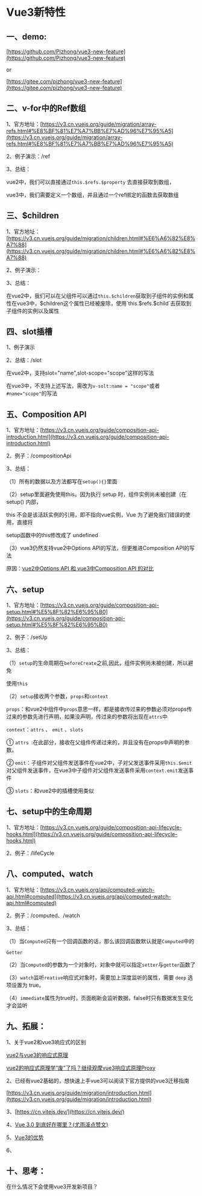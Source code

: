 # Vue3新特性
## 一、demo:

[https://github.com/Pizhong/vue3-new-feature](https://github.com/Pizhong/vue3-new-feature)

or

[https://gitee.com/pizhong/vue3-new-feature](https://gitee.com/pizhong/vue3-new-feature)

## 二、v-for中的Ref数组

1、官方地址：[https://v3.cn.vuejs.org/guide/migration/array-refs.html#%E8%BF%81%E7%A7%BB%E7%AD%96%E7%95%A5](https://v3.cn.vuejs.org/guide/migration/array-refs.html#%E8%BF%81%E7%A7%BB%E7%AD%96%E7%95%A5)

2、例子演示：/ref

3、总结：

vue2中，我们可以直接通过`this.$refs.$property` 去直接获取到数组，

vue3中，我们需要定义一个数组，并且通过一个ref绑定的函数去获取数组



## 三、$children

1、官方地址：[https://v3.cn.vuejs.org/guide/migration/children.html#%E6%A6%82%E8%A7%88](https://v3.cn.vuejs.org/guide/migration/children.html#%E6%A6%82%E8%A7%88)

2、例子演示：

3、总结：

在vue2中，我们可以在父组件可以通过`this.$children`获取到子组件的实例和属性在vue3中，$children这个属性已经被废除，使用`this.$refs.$child`去获取到子组件的实例以及属性



## 四、slot插槽

1、例子演示

2、总结：/slot

在vue2中，支持slot="name",slot-scope="scope"这样的写法

在vue3中，不支持上述写法，需改为`v-solt:name = "scope"`或者`#name="scope"`的写法



## 五、Composition API

1、官方地址：[https://v3.cn.vuejs.org/guide/composition-api-introduction.html](https://v3.cn.vuejs.org/guide/composition-api-introduction.html)

2、例子：/compositionApi

3、总结：

（1）所有的数据以及方法都写在`setup(){}`里面

（2）setup里面避免使用this。因为执行 setup 时，组件实例尚未被创建（在 setup() 内部，

this 不会是该活跃实例的引用，即不指向vue实例，Vue 为了避免我们错误的使用，直接将 

setup函数中的this修改成了 undefined

（3）vue3仍然支持vue2中Options API的写法，但更推进Composition API的写法

原因：[vue2中Options API 和 vue3中Composition API 的对比](https://www.jianshu.com/p/e35a68fa206f)



## 六、setup

1、官方地址：[https://v3.cn.vuejs.org/guide/composition-api-setup.html#%E5%8F%82%E6%95%B0](https://v3.cn.vuejs.org/guide/composition-api-setup.html#%E5%8F%82%E6%95%B0)

2、例子：/setUp

3、总结：

（1）`setup`的生命周期在`beforeCreate`之前,因此，组件实例尚未被创建，所以避免

使用`this`

（2）`setup`接收两个参数，`props`和`context` 

`props`：和vue2中组件中`props`意思一样，都是接收传过来的参数必须对props传过来的参数先进行声明，如果没声明，传过来的参数将出现在`attrs`中

`context`：`attrs` 、 `emit` 、`slots`

① `attrs `:在此部分，接收在父组件传递过来的，并且没有在props中声明的参数。

② `emit`：子组件对父组件发送事件在vue2中，子对父发送事件采用`this.$emit`对父组件发送事件，在vue3中子组件对父组件发送事件采用`context.emit`发送事件

③ `slots`：和vue2中的插槽使用类似

## 七、setup中的生命周期

1、官方地址：[https://v3.cn.vuejs.org/guide/composition-api-lifecycle-hooks.html](https://v3.cn.vuejs.org/guide/composition-api-lifecycle-hooks.html)

2、例子：/lifeCycle



## 八、computed、watch

1、官方地址：[https://v3.cn.vuejs.org/api/computed-watch-api.html#computed](https://v3.cn.vuejs.org/api/computed-watch-api.html#computed)

2、例子：/computed、/watch

3、总结：

（1）当`Computed`只有一个回调函数的话，那么该回调函数默认就是`Computed`中的

`Getter`

（2）当`Computed`的参数为一个对象时，对象中就可以指定`setter`与`getter`函数了

（3）`watch`监听`reative`响应式对象时，需要加上深度监听的属性，需要 `deep` 选项设置为 true。

（4）`immediate`属性为true时，页面刷新会监听数据，false时只有数据发生变化才会监听



## 九、拓展：

1、关于vue2和vue3响应式的区别

[vue2与vue3的响应式原理](https://www.jianshu.com/p/2c3086f31ff0)

[vue2的响应式原理学“废”了吗？继续观摩vue3响应式原理Proxy](https://www.136.la/jingpin/show-200649.html)

2、已经有vue2基础的，想快速上手vue3可以阅读下官方提供的vue3迁移指南

[https://v3.cn.vuejs.org/guide/migration/introduction.html](https://v3.cn.vuejs.org/guide/migration/introduction.html)

3、[https://cn.vitejs.dev/](https://cn.vitejs.dev/)

4、[Vue 3.0 到底好在哪里？(尤雨溪点赞文)](https://blog.csdn.net/weixin_46837985/article/details/105852706)

5、[Vue3的优势](https://zhuanlan.zhihu.com/p/351445575)

6、



## 十、思考：

在什么情况下会使用vue3开发新项目？

